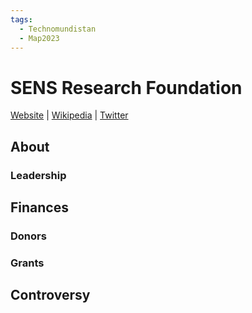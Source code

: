 ```yaml
---
tags:
  - Technomundistan
  - Map2023
---
```

# SENS Research Foundation

[Website](https://www.sens.org/) | [Wikipedia](https://en.wikipedia.org/wiki/SENS_Research_Foundation) |  [Twitter](https://twitter.com/senstweet)

## About

### Leadership

## Finances

### Donors

### Grants

## Controversy

